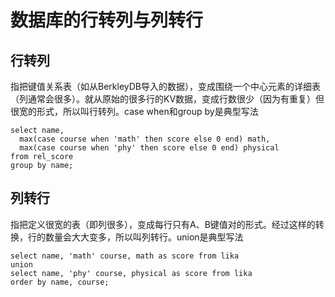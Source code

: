 数据库的行转列与列转行
====
行转列
----
指把键值关系表（如从BerkleyDB导入的数据），变成围绕一个中心元素的详细表（列通常会很多）。就从原始的很多行的KV数据，变成行数很少（因为有重复）但很宽的形式，所以叫行转列。case when和group by是典型写法

```
select name,
  max(case course when 'math' then score else 0 end) math,
  max(case course when 'phy' then score else 0 end) physical
from rel_score
group by name;
```

列转行
----
指把定义很宽的表（即列很多），变成每行只有A、B键值对的形式。经过这样的转换，行的数量会大大变多，所以叫列转行。union是典型写法

```
select name, 'math' course, math as score from lika
union
select name, 'phy' course, physical as score from lika
order by name, course;
```